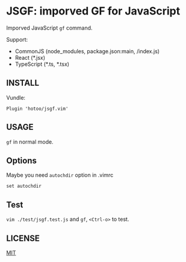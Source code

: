 # JSGF: imporved GF for JavaScript

Imporved JavaScript `gf` command.

Support:

* CommonJS (node_modules, package.json:main, /index.js)
* React (*.jsx)
* TypeScript (*.ts, *.tsx)

## INSTALL

Vundle:

```viml
Plugin 'hotoo/jsgf.vim'
```
## USAGE

`gf` in normal mode.

## Options

Maybe you need `autochdir` option in .vimrc

```
set autochdir
```

## Test

`vim ./test/jsgf.test.js` and `gf`, `<Ctrl-o>` to test.

## LICENSE

[MIT](http://hotoo.mit-license.org/)
